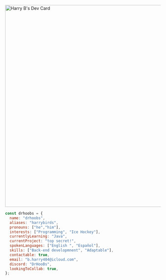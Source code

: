 <a href="https://app.daily.dev/harrybirds"><img src="https://api.daily.dev/devcards/v2/VlELQ5NTFcyt8bv8ALY8I.png?type=wide&r=tc1" width="652" alt="Harry B's Dev Card"/></a>


```javascript
const drhoobs = {
  name: "drhoobs",
  aliases: "harrybirds",
  pronouns: ["he","him"],
  interests: ["Programming", "Ice Hockey"],
  currentlyLearning: "Java",
  currentProject: "top secret!",
  spokenLanguages: ["English ", "Español"],
  skills: ["Back-end developmnent", "Adaptable"],
  contactable: true,
  email: "b.harry404@icloud.com",
  discord: "DrHooBs",
  lookingToCollab: true,
};
```


